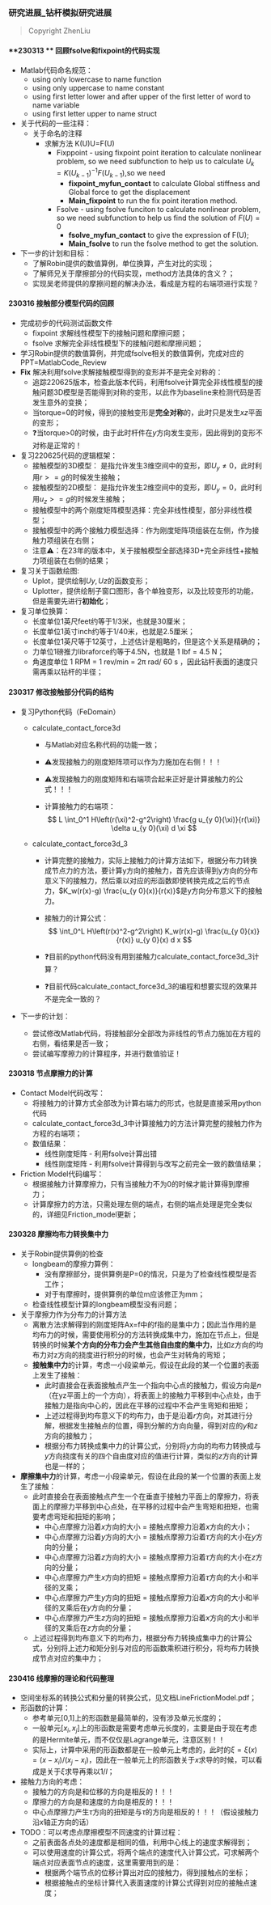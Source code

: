 ### 研究进展_钻杆模拟研究进展

> Copyright ZhenLiu



#### **230313 ** 回顾fsolve和fixpoint的代码实现

- Matlab代码命名规范：
  - using only lowercase to name function  <mainonlylinear>
  - using only uppercase to name constant <E>
  - using first letter lower and after upper of the first letter of word to name variable <horizontalForce>
  - using first letter upper to name struct <Para>
- 关于代码的一些注释：
  - 关于命名的注释
    - 求解方法  K(U)U=F(U)
      - Fixppoint - using fixpoint point iteration to calculate nonlinear problem, so we need subfunction to help us to calculate $U_{k} =  K(U_{k-1})^{-1}F(U_{k-1})$,so we need 
        -  **fixpoint_myfun_contact** to calculate Global stiffness and Global force to get the displacement 
        -  **Main_fixpoint** to run the fix point iteration method.
      - Fsolve - using fsolve funciton to calculate nonlinear problem, so we need subfunction to help us find the solution of $F(U)=0$
        - **fsolve_myfun_contact** to give the expression of F(U);
        - **Main_fsolve** to run the fsolve method to get the solution.
- 下一步的计划和目标：
  - 了解Robin提供的数值算例，单位换算，产生对比的实现；
  - 了解师兄关于摩擦部分的代码实现，method方法具体的含义？；
  - 实现吴老师提供的摩擦问题的解决办法，看成是方程的右端项进行实现？



#### **230316** 接触部分模型代码的回顾

- 完成初步的代码测试函数文件
  - fixpoint 求解线性模型下的接触问题和摩擦问题；
  - fsolve    求解完全非线性模型下的接触问题和摩擦问题；
- 学习Robin提供的数值算例，并完成fsolve相关的数值算例，完成对应的PPT=MatlabCode_Review
- **Fix** 解决利用fsolve求解接触模型得到的变形并不是完全对称的：
  - 追踪220625版本，检查此版本代码，利用fsolve计算完全非线性模型的接触问题3D模型是否能得到对称的变形，以此作为baseline来检测代码是否发生意外的变换；
  - 当torque=0的时候，得到的接触变形是**完全对称**的，此时只是发生$xz$平面的变形；
  - ❓当torque>0的时候，由于此时杆件在$y$方向发生变形，因此得到的变形不对称是正常的！
- 复习220625代码的逻辑框架：
  - 接触模型的3D模型： 是指允许发生3维空间中的变形，即$U_{y}\neq0$，此时利用$r>=g$的时候发生接触；
  - 接触模型的2D模型： 是指允许发生2维空间中的变形，即$U_{y}=0$，此时利用$u_{z}>=g$的时候发生接触；
  - 接触模型中的两个刚度矩阵模型选择：完全非线性模型，部分非线性模型；
  - 接触模型中的两个接触力模型选择：作为刚度矩阵项组装在左侧，作为接触力项组装在右侧；
  - 注意⚠️：在23年的版本中，关于接触模型全部选择3D+完全非线性+接触力项组装在右侧的结果；
- 复习关于函数绘图:
  - Uplot，提供绘制$Uy,Uz$的函数变形；
  - Uplotter，提供绘制子窗口图形，各个单独变形，以及比较变形的功能，但是需要先进行**初始化**；
- 复习单位换算：
  - 长度单位1英尺feet约等于1/3米，也就是30厘米；
  - 长度单位1英寸inch约等于1/40米，也就是2.5厘米；
  - 长度单位1英尺等于12英寸，上述估计是粗略的，但是这个关系是精确的；
  - 力单位1磅推力libraforce约等于4.5N，也就是 1 lbf = 4.5 N；
  - 角速度单位 1 RPM = 1 rev/min = 2π rad/ 60 s ，因此钻杆表面的速度只需再乘以钻杆的半径；



#### **230317** 修改接触部分代码的结构

- 复习Python代码（FeDomain）

  - calculate_contact_force3d	

    - 与Matlab对应名称代码的功能一致；

    - ⚠️发现接触力的刚度矩阵项可以作为力施加在右侧！！！

    - ⚠️发现接触力的刚度矩阵和右端项合起来正好是计算接触力的公式！！！

    - 计算接触力的右端项：
      $$
      L \int_0^1 H\left(r(\xi)^2-g^2\right) \frac{g u_{y 0}(\xi)}{r(\xi)} \delta u_{y 0}(\xi) d \xi
      $$

  - calculate_contact_force3d_3

    - 计算完整的接触力，实际上接触力的计算方法如下，根据分布力转换成节点力的方法，要计算y方向的接触力，首先应该得到y方向的分布意义下的接触力，然后乘以对应的形函数即使转换完成之后的节点力，$K_w(r(x)-g) \frac{u_{y 0}(x)}{r(x)}$是y方向分布意义下的接触力。

    - 接触力的计算公式：
      $$
      \int_0^L H\left(r(x)^2-g^2\right) K_w(r(x)-g) \frac{u_{y 0}(x)}{r(x)} u_{y 0}(x) d x
      $$

    - ❓目前的python代码没有用到接触力calculate_contact_force3d_3计算？

    - ❓目前代码calculate_contact_force3d_3的编程和想要实现的效果并不是完全一致的？

- 下一步的计划：

  - 尝试修改Matlab代码，将接触部分全部改为非线性的节点力施加在方程的右侧，看结果是否一致；
  - 尝试编写摩擦力的计算程序，并进行数值验证！



#### **230318** 节点摩擦力的计算

- Contact Model代码改写：
  - 将接触力的计算方式全部改为计算右端力的形式，也就是直接采用python代码
  - calculate_contact_force3d_3中计算接触力的方法计算完整的接触力作为方程的右端项；
  - 数值结果：
    - 线性刚度矩阵 - 利用fsolve计算出错
    - 线性刚度矩阵 - 利用fsolve计算得到与改写之前完全一致的数值结果；
- Friction Model代码编写：
  - 根据接触力计算摩擦力，只有当接触力不为0的时候才能计算得到摩擦力；
  - 计算摩擦力的方法，只需处理左侧的端点，右侧的端点处理是完全类似的，详细见Friction_model更新；





#### **230328** 摩擦均布力转换集中力

- 关于Robin提供算例的检查
  - longbeam的摩擦力算例：
    - 没有摩擦部分，提供算例是P=0的情况，只是为了检查线性模型是否工作；
    - 对于有摩擦时，提供算例的单位m应该修正为mm；
  - 检查线性模型计算的longbeam模型没有问题；
- 关于摩擦力作为分布力的计算方法
  - 离散方法求解得到的刚度矩阵Ax=f中的f指的是集中力；因此当作用的是均布力的时候，需要使用积分的方法转换成集中力，施加在节点上，但是转换的时候**某个方向的分布力会产生其他自由度的集中力**，比如z方向的均布力对z方向的挠度进行积分的时候，也会产生对转角的弯矩；
  - **接触集中力**的计算，考虑一小段粱单元，假设在此段的某一个位置的表面上发生了接触：
    - 此时直接会在表面接触点产生一个指向中心点的接触力，假设方向是$n$（在yz平面上的一个方向），将表面上的接触力平移到中心点处，由于接触力是指向中心的，因此在平移的过程中不会产生弯矩和扭矩；
    - 上述过程得到均布意义下的均布力，由于是沿着$r$方向，对其进行分解，根据发生接触点的位置，得到分解的方向向量，得到对应的$y$和$z$方向的接触力；
    - 根据分布力转换成集中力的计算公式，分别将$y$方向的均布力转换成与$y$方向挠度有关的四个自由度对应的值进行计算，类似的$z$方向的计算也是一样的；
- **摩擦集中力**的计算，考虑一小段粱单元，假设在此段的某一个位置的表面上发生了接触：
  - 此时直接会在表面接触点产生一个在垂直于接触力平面上的摩擦力，将表面上的摩擦力平移到中心点处，在平移的过程中会产生弯矩和扭矩，也需要考虑弯矩和扭矩的影响；
    - 中心点摩擦力沿着$x$方向的大小 =  接触点摩擦力沿着$x$方向的大小；
    - 中心点摩擦力沿着$y$方向的大小  = 接触点摩擦力沿着$\tau$方向的大小在$y$方向的分量；
    - 中心点摩擦力沿着$z$方向的大小  = 接触点摩擦力沿着$\tau$方向的大小在$z$方向的分量；
    - 中心点摩擦力产生$x$方向的扭矩  = 接触点摩擦力沿着$\tau$方向的大小和半径的叉乘；
    - 中心点摩擦力产生$y$方向的扭矩  = 接触点摩擦力沿着$x$方向的大小和半径的叉乘后在$y$方向的分量；
    - 中心点摩擦力产生$z$方向的扭矩  = 接触点摩擦力沿着$x$方向的大小和半径的叉乘后在$z$方向的分量；
  - 上述过程得到均布意义下的均布力，根据分布力转换成集中力的计算公式，分别将上述力和矩分别与对应的形函数乘积进行积分，将均布力转换成节点对应的集中力；





#### **230416** 线摩擦的理论和代码整理

- 空间坐标系的转换公式和分量的转换公式，见文档LineFrictionModel.pdf；
- 形函数的计算：
  - 参考单元[0,1]上的形函数是最简单的，没有涉及单元长度的；
  - 一般单元$[x_{i},x_{j}]$上的形函数是需要考虑单元长度的，主要是由于现在考虑的是Hermite单元，而不仅仅是Lagrange单元，注意区别！！
  - 实际上，计算中采用的形函数都是在一般单元上考虑的，此时的$\xi=\xi(x)=(x-x_{i})/(x_{j}-x_{i})$，因此在一般单元上的形函数关于$x$求导的时候，可以看成是关于$\xi$求导再乘以$1/l$；
- 接触力方向的考虑：
  - 接触力的方向是和位移的方向是相反的！！！
  - 摩擦力的方向是和速度的方向是相反的！！！
  - 中心点摩擦力产生$\tau$方向的扭矩是与$\tau$的方向是相反的！！！（假设接触力沿$x$轴正方向的话）
- TODO：可以考虑点摩擦模型不同速度的计算过程：
  - 之前表面各点处的速度都是相同的值，利用中心线上的速度求解得到；
  - 可以使用速度的计算公式，将两个端点的速度代入计算公式，可求解两个端点对应表面节点的速度，这里需要用到的是：
    - 根据两个端节点的位移计算出对应的接触力，得到接触点的坐标；
    - 根据接触点的坐标计算代入表面速度的计算公式得到对应的接触点速度；
